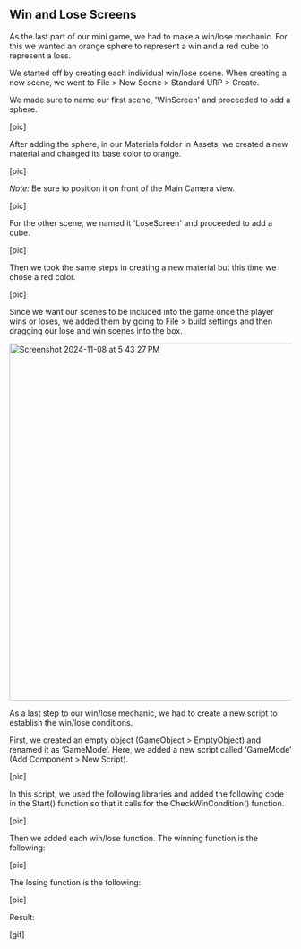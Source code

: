 ## Win and Lose Screens
As the last part of our mini game, we had to make a win/lose mechanic. For this we wanted an orange sphere to represent a win and a red cube to represent a loss.

We started off by creating each individual win/lose scene. When creating a new scene, we went to File > New Scene > Standard URP > Create.

We made sure to name our first scene, 'WinScreen' and proceeded to add a sphere.

[pic]

After adding the sphere, in our Materials folder in Assets, we created a new material and changed its base color to orange.

[pic]

_Note:_ Be sure to position it on front of the Main Camera view.

[pic]

For the other scene, we named it 'LoseScreen' and proceeded to add a cube.

[pic]

Then we took the same steps in creating a new material but this time we chose a red color.

[pic]

Since we want our scenes to be included into the game once the player wins or loses, we added them by going to File > build settings and then dragging our lose and win scenes into the box.


<img width="637" alt="Screenshot 2024-11-08 at 5 43 27 PM" src="https://github.com/user-attachments/assets/6559246d-8d8c-44b2-9690-c41ca11b626b">


As a last step to our win/lose mechanic, we had to create a new script to establish the win/lose conditions.

First, we created an empty object (GameObject > EmptyObject) and renamed it as ‘GameMode’. Here, we added a new script called ‘GameMode’ (Add Component > New Script).

[pic]

In this script, we used the following libraries and added the following code in the Start() function so that it calls for the CheckWinCondition() function.

[pic]

Then we added each win/lose function. The winning function is the following:

[pic]

The losing function is the following:

[pic]

Result:

[gif]

